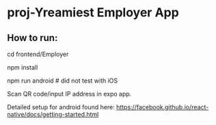 # proj-Yreamiest Employer App

## How to run:

cd frontend/Employer

npm install

npm run android			# did not test with iOS


Scan QR code/input IP address in expo app. 


Detailed setup for android found here: https://facebook.github.io/react-native/docs/getting-started.html

